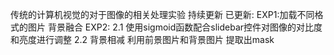 传统的计算机视觉的对于图像的相关处理实验
持续更新
已更新: EXP1:加载不同格式的图片 背景融合
         EXP2:  2.1 使用sigmoid函数配合slidebar控件对图像的对比度和亮度进行调整
               2.2 背景相减 利用前景图片和背景图片 提取出mask 

